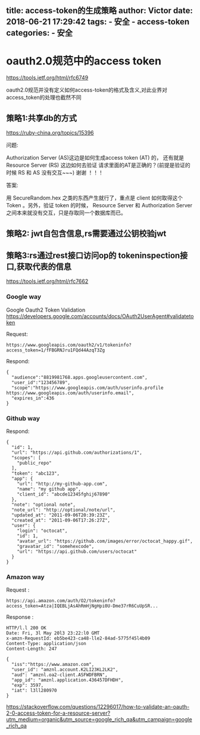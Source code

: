 title: access-token的生成策略
author: Victor
date: 2018-06-21 17:29:42
tags:
    - 安全
    - access-token
categories:
    - 安全
---
# oauth2.0规范中的access token

https://tools.ietf.org/html/rfc6749

oauth2.0规范并没有定义如何access-token的格式及含义,对此业界对access_token的处理也截然不同

## 策略1:共享db的方式
https://ruby-china.org/topics/15396

问题:

Authorization Server (AS)这边是如何生成access token (AT) 的， 还有就是 Resource Server (RS) 这边如何去验证 请求里面的AT是正确的？(前提是验证的时候 RS 和 AS 没有交互~~~) 谢谢 ！！！

答案:

用 SecureRandom.hex 之类的东西产生就行了，重点是 client 如何取得这个 Token 。另外，验证 token 的时候， Resource Server 和 Authorization Server 之间本来就没有交互，只是存取同一个数据库而已。
## 策略2: jwt自包含信息,rs需要通过公钥校验jwt


## 策略3:rs通过rest接口访问op的 tokeninspection接口,获取代表的信息
https://tools.ietf.org/html/rfc7662

### Google way
Google Oauth2 Token Validation
https://developers.google.com/accounts/docs/OAuth2UserAgent#validatetoken

Request:
```
https://www.googleapis.com/oauth2/v1/tokeninfo?access_token=1/fFBGRNJru1FQd44AzqT3Zg
```
Respond:
```
{
  "audience":"8819981768.apps.googleusercontent.com",
  "user_id":"123456789",
  "scope":"https://www.googleapis.com/auth/userinfo.profile https://www.googleapis.com/auth/userinfo.email",
  "expires_in":436
}
```

### Github way
Respond:


```
{
  "id": 1,
  "url": "https://api.github.com/authorizations/1",
  "scopes": [
    "public_repo"
  ],
  "token": "abc123",
  "app": {
    "url": "http://my-github-app.com",
    "name": "my github app",
    "client_id": "abcde12345fghij67890"
  },
  "note": "optional note",
  "note_url": "http://optional/note/url",
  "updated_at": "2011-09-06T20:39:23Z",
  "created_at": "2011-09-06T17:26:27Z",
  "user": {
    "login": "octocat",
    "id": 1,
    "avatar_url": "https://github.com/images/error/octocat_happy.gif",
    "gravatar_id": "somehexcode",
    "url": "https://api.github.com/users/octocat"
  }
}
```


### Amazon way
Request :
```
https://api.amazon.com/auth/O2/tokeninfo?access_token=Atza|IQEBLjAsAhRmHjNgHpi0U-Dme37rR6CuUpSR...
```
Response :
```
HTTP/l.l 200 OK
Date: Fri, 3l May 20l3 23:22:l0 GMT 
x-amzn-RequestId: eb5be423-ca48-lle2-84ad-5775f45l4b09 
Content-Type: application/json 
Content-Length: 247 

{ 
  "iss":"https://www.amazon.com", 
  "user_id": "amznl.account.K2LI23KL2LK2", 
  "aud": "amznl.oa2-client.ASFWDFBRN", 
  "app_id": "amznl.application.436457DFHDH", 
  "exp": 3597, 
  "iat": l3ll280970
}
```

https://stackoverflow.com/questions/12296017/how-to-validate-an-oauth-2-0-access-token-for-a-resource-server?utm_medium=organic&utm_source=google_rich_qa&utm_campaign=google_rich_qa